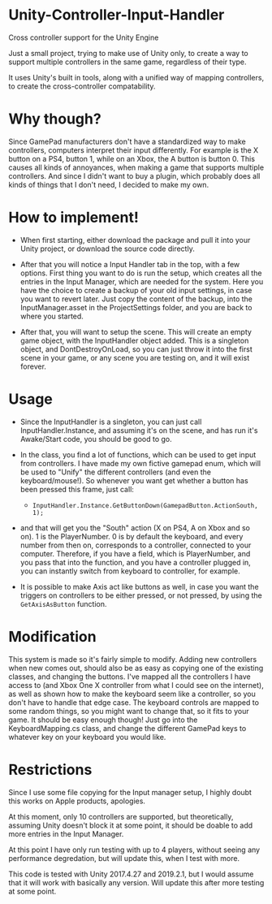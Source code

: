 # Unity-Controller-Input-Handler
Cross controller support for the Unity Engine

Just a small project, trying to make use of Unity only, to create a way to support multiple controllers in the same game, regardless of their type.

It uses Unity's built in tools, along with a unified way of mapping controllers, to create the cross-controller compatability.

# Why though?

Since GamePad manufacturers don't have a standardized way to make controllers, computers interpret their input differently. For example is the X button on a PS4, button 1, while on an Xbox, the A button is button 0. This causes all kinds of annoyances, when making a game that supports multiple controllers. And since I didn't want to buy a plugin, which probably does all kinds of things that I don't need, I decided to make my own.

# How to implement!

- When first starting, either download the package and pull it into your Unity project, or download the source code directly. 

- After that you will notice a Input Handler tab in the top, with a few options. First thing you want to do is run the setup, which creates all the entries in the Input Manager, which are needed for the system. Here you have the choice to create a backup of your old input settings, in case you want to revert later. Just copy the content of the backup, into the InputManager.asset in the ProjectSettings folder, and you are back to where you started.

- After that, you will want to setup the scene. This will create an empty game object, with the InputHandler object added. This is a singleton object, and DontDestroyOnLoad, so you can just throw it into the first scene in your game, or any scene you are testing on, and it will exist forever. 


# Usage
- Since the InputHandler is a singleton, you can just call InputHandler.Instance, and assuming it's on the scene, and has run it's Awake/Start code, you should be good to go.

- In the class, you find a lot of functions, which can be used to get input from controllers. I have made my own fictive gamepad enum, which will be used to "Unify" the different controllers (and even the keyboard/mouse!). So whenever you want get whether a button has been pressed this frame, just call: 
  - `InputHandler.Instance.GetButtonDown(GamepadButton.ActionSouth, 1);` 

- and that will get you the "South" action (X on PS4, A on Xbox and so on). 1 is the PlayerNumber. 0 is by default the keyboard, and every number from then on, corresponds to a controller, connected to your computer. Therefore, if you have a field, which is PlayerNumber, and you pass that into the function, and you have a controller plugged in, you can instantly switch from keyboard to controller, for example.

- It is possible to make Axis act like buttons as well, in case you want the triggers on controllers to be either pressed, or not pressed, by using the `GetAxisAsButton` function.

# Modification
This system is made so it's fairly simple to modify. Adding new controllers when new comes out, should also be as easy as copying one of the existing classes, and changing the buttons. I've mapped all the controllers I have access to (and Xbox One X controller from what I could see on the internet), as well as shown how to make the keyboard seem like a controller, so you don't have to handle that edge case. The keyboard controls are mapped to some random things, so you might want to change that, so it fits to your game. It should be easy enough though! Just go into the KeyboardMapping.cs class, and change the different GamePad keys to whatever key on your keyboard you would like. 

# Restrictions
Since I use some file copying for the Input manager setup, I highly doubt this works on Apple products, apologies.

At this moment, only 10 controllers are supported, but theoretically, assuming Unity doesn't block it at some point, it should be doable to add more entries in the Input Manager.

At this point I have only run testing with up to 4 players, without seeing any performance degredation, but will update this, when I test with more.

This code is tested with Unity 2017.4.27 and 2019.2.1, but I would assume that it will work with basically any version. Will update this after more testing at some point.
